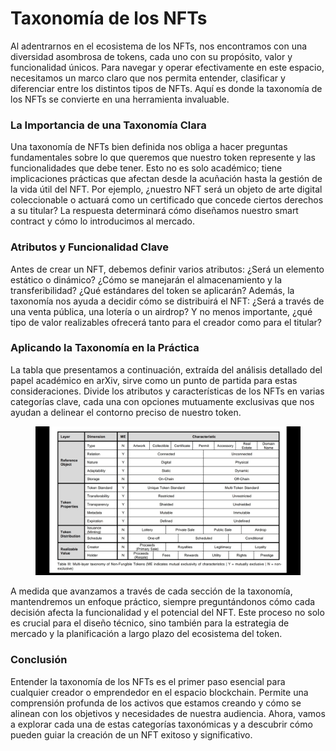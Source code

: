 # Taxonomía de los NFTs

Al adentrarnos en el ecosistema de los NFTs, nos encontramos con una diversidad asombrosa de tokens, cada uno con su propósito, valor y funcionalidad únicos. Para navegar y operar efectivamente en este espacio, necesitamos un marco claro que nos permita entender, clasificar y diferenciar entre los distintos tipos de NFTs. Aquí es donde la taxonomía de los NFTs se convierte en una herramienta invaluable.

### La Importancia de una Taxonomía Clara

Una taxonomía de NFTs bien definida nos obliga a hacer preguntas fundamentales sobre lo que queremos que nuestro token represente y las funcionalidades que debe tener. Esto no es solo académico; tiene implicaciones prácticas que afectan desde la acuñación hasta la gestión de la vida útil del NFT. Por ejemplo, ¿nuestro NFT será un objeto de arte digital coleccionable o actuará como un certificado que concede ciertos derechos a su titular? La respuesta determinará cómo diseñamos nuestro smart contract y cómo lo introducimos al mercado.

### Atributos y Funcionalidad Clave

Antes de crear un NFT, debemos definir varios atributos: ¿Será un elemento estático o dinámico? ¿Cómo se manejarán el almacenamiento y la transferibilidad? ¿Qué estándares del token se aplicarán? Además, la taxonomía nos ayuda a decidir cómo se distribuirá el NFT: ¿Será a través de una venta pública, una lotería o un airdrop? Y no menos importante, ¿qué tipo de valor realizables ofrecerá tanto para el creador como para el titular?

### Aplicando la Taxonomía en la Práctica

La tabla que presentamos a continuación, extraída del análisis detallado del papel académico en arXiv, sirve como un punto de partida para estas consideraciones. Divide los atributos y características de los NFTs en varias categorías clave, cada una con opciones mutuamente exclusivas que nos ayudan a delinear el contorno preciso de nuestro token.

<figure><img src="../.gitbook/assets/image.png" alt=""><figcaption></figcaption></figure>

A medida que avanzamos a través de cada sección de la taxonomía, mantendremos un enfoque práctico, siempre preguntándonos cómo cada decisión afecta la funcionalidad y el potencial del NFT. Este proceso no solo es crucial para el diseño técnico, sino también para la estrategia de mercado y la planificación a largo plazo del ecosistema del token.

### Conclusión

Entender la taxonomía de los NFTs es el primer paso esencial para cualquier creador o emprendedor en el espacio blockchain. Permite una comprensión profunda de los activos que estamos creando y cómo se alinean con los objetivos y necesidades de nuestra audiencia. Ahora, vamos a explorar cada una de estas categorías taxonómicas y a descubrir cómo pueden guiar la creación de un NFT exitoso y significativo.

